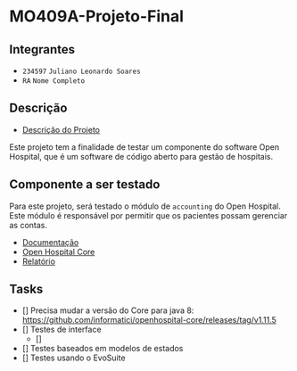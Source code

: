 # MO409A-Projeto-Final

## Integrantes

- `234597` `Juliano Leonardo Soares`
- `RA` `Nome Completo`

## Descrição

- [Descrição do Projeto](./Projeto-Descricao.pdf)

Este projeto tem a finalidade de testar um componente do software Open Hospital, que é um software de código aberto para gestão de hospitais.

## Componente a ser testado

Para este projeto, será testado o módulo de `accounting` do Open Hospital. Este módulo é responsável por permitir que os pacientes possam gerenciar as contas.

- [Documentação](https://github.com/informatici/openhospital-doc/blob/master/doc_user/UserManual.adoc#6-accounting-accounting)
- [Open Hospital Core](https://github.com/informatici/openhospital-core)
- [Relatório](https://docs.google.com/document/d/1QPTzuuXhVf_ZTcTnEHvfHTdjppFSIyp89n0R26jksx4/edit?usp=sharing)

## Tasks

- [] Precisa mudar a versão do Core para java 8: https://github.com/informatici/openhospital-core/releases/tag/v1.11.5
- [] Testes de interface
    - []
- [] Testes baseados em modelos de estados
- [] Testes usando o EvoSuite